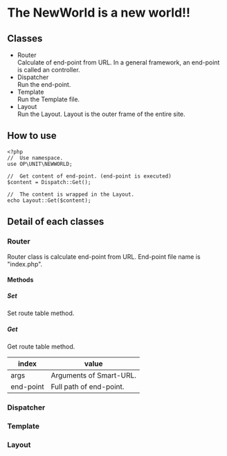 The NewWorld is a new world!!
===

## Classes

 * Router<br/>
	Calculate of end-point from URL. In a general framework, an end-point is called an controller.
 * Dispatcher<br/>
	Run the end-point.
 * Template<br/>
	Run the Template file.
 * Layout<br/>
	Run the Layout. Layout is the outer frame of the entire site.

## How to use

``` index.php
<?php
//	Use namespace.
use OP\UNIT\NEWWORLD;

//	Get content of end-point. (end-point is executed)
$content = Dispatch::Get();

//	The content is wrapped in the Layout.
echo Layout::Get($content);
```

## Detail of each classes

### Router

 Router class is calculate end-point from URL.
 End-point file name is "index.php".

#### Methods

##### Set

 Set route table method.

##### Get

 Get route table method.

| index     | value |
|-----------|-------|
| args      | Arguments of Smart-URL. |
| end-point | Full path of end-point. |

### Dispatcher

### Template

### Layout
